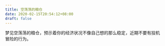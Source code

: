 ```yaml
---
title: 空荡荡的粮仓
date: 2020-02-15T20:54:12+08:00
draft: false
---
```


梦见空荡荡的粮仓，预示着你的经济状况不像自己想的那么稳定，近期不要有投机冒险的行为。<br>
